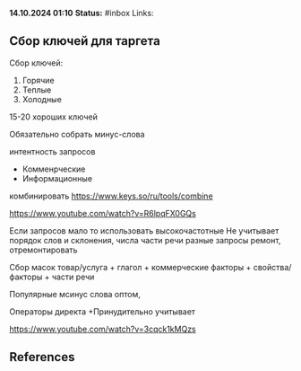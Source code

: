 **14.10.2024 01:10**
**Status:** #inbox 
Links:

## Сбор ключей для таргета

Сбор ключей:
1. Горячие
2. Теплые
3. Холодные

15-20 хороших ключей

Обязательно собрать минус-слова

интентность запросов
- Комменрческие
- Информационные

комбинировать
https://www.keys.so/ru/tools/combine

https://www.youtube.com/watch?v=R6lpqFX0GQs


Если запросов мало то использовать высокочастотные
Не учитывает порядок слов и склонения, числа
части речи разные запросы ремонт, отремонтировать


Сбор масок
товар/услуга + глагол + коммерческие факторы + свойства/факторы + части речи


Популярные мсинус слова
оптом, 

Операторы директа
+Принудительно учитывает


https://www.youtube.com/watch?v=3cqck1kMQzs
## References
 